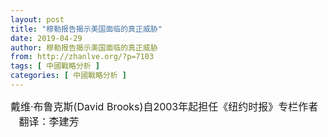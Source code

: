 ```yaml
---
layout: post
title: "穆勒报告揭示美国面临的真正威胁"
date: 2019-04-29
author: 穆勒报告揭示美国面临的真正威胁
from: http://zhanlve.org/?p=7103
tags: [ 中國戰略分析 ]
categories: [ 中國戰略分析 ]
---
```


<article class="article-content font-normal">
 <div class="row">
  <div class="article-left">
   <footer class="author-info">
    <span style="font-size: 12pt;">
     戴维·布鲁克斯(David Brooks)自2003年起担任《纽约时报》专栏作者     翻译：李建芳
    </span>
   </footer>
  </div>
 </div>
</article>
